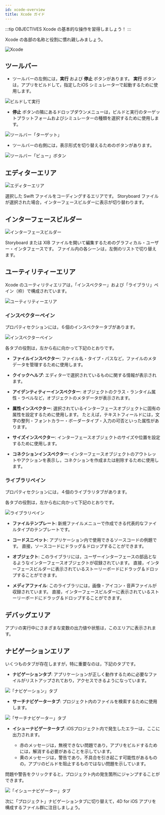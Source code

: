 ```yaml
---
id: xcode-overview
title: Xcode ガイド
---
```


:::tip OBJECTIVES Xcode の基本的な操作を習得しましょう！ :::

Xcode の各部の名称と役割に慣れ親しみましょう。

![Xcode](assets/en/customize-with-xcode/Discover-Xcode-4D-for-iOS.png)

## ツールバー

* ツールバーの左側には，**実行** および **停止** ボタンがあります。 **実行** ボタンは，アプリをビルドして，指定したiOS シミュレーターで起動するために使用します。

![ビルドして実行](assets/en/customize-with-xcode/Toolbar-Build-and-Run-Xcode-4D-for-iOS.png)

* **停止** ボタンの隣にあるドロップダウンメニューは，ビルドと実行のターゲットプラットフォームおよびシミュレーターの種類を選択するために使用します。

![ツールバー「ターゲット」](assets/en/customize-with-xcode/Toolbar-Target-simulator-Xcode-4D-for-iOS.png)

* ツールバーの右側には，表示形式を切り替えるためのボタンがあります。

![ツールバー「ビュー」ボタン](assets/en/customize-with-xcode/Toolbar-View-buttons-Xcode-4D-for-iOS.png)

## エディターエリア

![エディターエリア](assets/en/customize-with-xcode/Editor-Xcode-4D-for-iOS.png)

選択した Swift ファイルをコーディングするエリアです。 Storyboard ファイルが選択された場合，インターフェースビルダーに表示が切り替わります。

## インターフェースビルダー

![インターフェースビルダー](assets/en/customize-with-xcode/Interface-Builder-Xcode-4D-for-iOS.png)

Storyboard または XIB ファイルを開いて編集するためのグラフィカル・ユーザー・インタフェースです。 ファイル内の各シーンは，左側のリストで切り替えます。

## ユーティリティーエリア

Xcode のユーティリティエリアは，「インスペクター」および「ライブラリ」ペイン（枠）で構成されています。

![ユーティリティーエリア](assets/en/customize-with-xcode/Utility-Xcode-4D-for-iOS.png)

### インスペクターペイン

プロパティセクションには，６個のインスペクタータブがあります。

![インスペクターペイン](assets/en/customize-with-xcode/Xcode-Inspector-pane.png)

各タブの役割は，左から右に向かって下記のとおりです。

* **ファイルインスペクター**: ファイル名・タイプ・パスなど，ファイルのメタデータを管理するために使用します。

* **クイックヘルプ**: エディターで選択されているものに関する情報が表示されます。

* **アイデンティティーインスペクター**: オブジェクトのクラス・ランタイム属性・ラベルなど，オブジェクトのメタデータが表示されます。

* **属性インスペクター**: 選択されているインターフェースオブジェクトに固有の属性を設定するために使用します。 たとえば，テキストフィールドには，文字の整列・フォントカラー・ボーダータイプ・入力の可否といった属性があります。

* **サイズインスペクター**: インターフェースオブジェクトのサイズや位置を設定するために使用します。

* **コネクションインスペクター**: インターフェースオブジェクトのアウトレットやアクションを表示し，コネクションを作成または削除するために使用します。

### ライブラリペイン

プロパティセクションには，４個のライブラリタブがあります。

各タブの役割は，左から右に向かって下記のとおりです。

![ライブラリペイン](assets/en/customize-with-xcode/Xcode-Library-pane.png)

* **ファイルテンプレート**: 新規ファイルメニューで作成できる代表的なファイルタイプのテンプレートです。

* **コードスニペット**: アプリケーション内で使用できるソースコードの例題です。 直接，ソースコードにドラッグ＆ドロップすることができます。

* **オブジェクト**: このライブラリには，ユーザーインターフェースの部品となるようなインターフェースオブジェクトが収録されています。 直接，インターフェースビルダーに表示されているストーリーボードにドラッグ＆ドロップすることができます。

* **メディアファイル**: このライブラリには，画像・アイコン・音声ファイルが収録されています。 直接，インターフェースビルダーに表示されているストーリーボードにドラッグ＆ドロップすることができます。

## デバッグエリア

アプリの実行中にさまざまな変数の出力値や状態は，このエリアに表示されます。

## ナビゲーションエリア

いくつものタブが存在しますが，特に重要なのは，下記のタブです。

* **ナビゲーションタブ**: アプリケーションが正しく動作するために必要なファイルがリストアップされており，アクセスできるようになっています。

![「ナビゲーション」タブ](assets/en/customize-with-xcode/Project-Navigation-Editor-Xcode-4D-for-iOS.png)

* **サーチナビゲータータブ**: プロジェクト内のファイルを検索するために使用します。

![「サーチナビゲーター」タブ](assets/en/customize-with-xcode/Search-Navigator-Xcode-4D-for-iOS.png)

* **イシューナビゲータータブ**: iOSプロジェクト内で発生したエラーは，ここに出力されます。
    
    * 赤のメッセージは，無視できない問題であり，アプリをビルドするためには，解消する必要があることを示しています。 
    * 黄のメッセージは，警告であり，不具合を引き起こす可能性があるものの，アプリのビルドを阻止するものではない問題を示しています。 

問題や警告をクリックすると，プロジェクト内の発生箇所にジャンプすることができます。

![「イシューナビゲーター」タブ](assets/en/customize-with-xcode/Issue-Navigator-Xcode-4D-for-iOS.png)

次に「プロジェクト」ナビゲーションタブに切り替えて，4D for iOS アプリを構成するファイル群に注目しましょう。